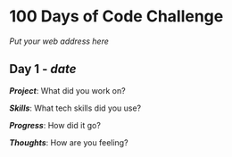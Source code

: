 # 100 Days of Code Challenge<br>
_Put your web address here_

## Day 1 - _date_
_**Project**_: What did you work on?

_**Skills**_: What tech skills did you use?

_**Progress**_:  How did it go?

_**Thoughts**_: How are you feeling?
